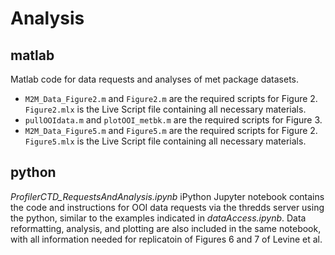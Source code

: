 # Analysis

## matlab
Matlab code for data requests and analyses of met package datasets.
- `M2M_Data_Figure2.m` and `Figure2.m` are the required scripts for Figure 2. `Figure2.mlx` is the Live Script file containing all necessary materials.
- `pullOOIdata.m` and `plotOOI_metbk.m` are the required scripts for Figure 3.
- `M2M_Data_Figure5.m` and `Figure5.m` are the required scripts for Figure 2. `Figure5.mlx` is the Live Script file containing all necessary materials.

## python
*ProfilerCTD_RequestsAndAnalysis.ipynb* iPython Jupyter notebook contains the code and instructions for OOI data requests via the thredds server using the python, similar to the examples indicated in *dataAccess.ipynb*. Data reformatting, analysis, and plotting are also included in the same notebook, with all information needed for replicatoin of Figures 6 and 7 of Levine et al.
